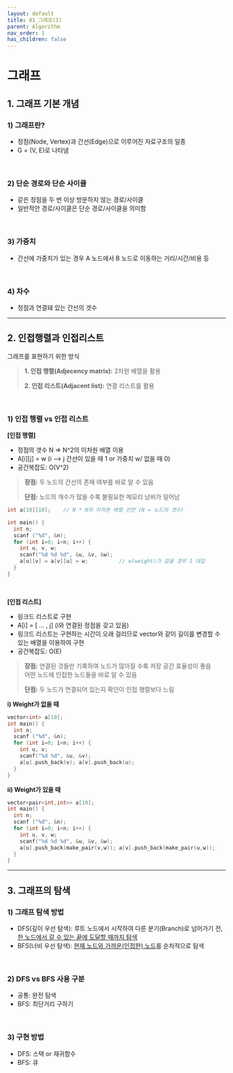 ```yaml
---
layout: default
title: 01_그래프(1)
parent: Algorithm
nav_order: 1
has_children: false
---
```


# 그래프

## 1. 그래프 기본 개념  

### 1) 그래프란?  
- 정점(Node, Vertex)과 간선(Edge)으로 이루어진 자료구조의 일종  
- G = (V, E)로 나타냄

<br/>

### 2) 단순 경로와 단순 사이클  
- 같은 정점을 두 번 이상 방문하지 않는 경로/사이클  
- 일반적안 경로/사이클은 단순 경로/사이클을 의미함

<br/>

### 3) 가중치  
- 간선에 가중치가 있는 경우 A 노드에서 B 노드로 이동하는 거리/시간/비용 등

<br/>

### 4) 차수  
- 정점과 연결돼 있는 간선의 갯수  

<hr/>

## 2. 인접행렬과 인접리스트  


그래프를 표현하기 위한 방식  

> **1. 인접 행렬(Adjecency matrix):** 2차원 배열을 활용
> 
> **2. 인접 리스트(Adjacent list):** 연결 리스트를 활용

<br/>

### 1) 인접 행렬 vs 인접 리스트  

**[인접 행렬]**  
- 정점의 갯수 N => N^2의 이차원 배열 이용  
- A[i][j] = w (i --> j 간선이 있을 때 1 or 가중치 w/ 없을 때 0)  
- 공간복잡도: O(V^2)  


> **장점:** 두 노드의 간선의 존재 여부를 바로 알 수 있음
> 
> **단점:** 노드의 개수가 많을 수록 불필요한 메모리 낭비가 일어남

``` c++
int a[10][10];    // N * N의 이차원 배열 선언 (N = 노드의 갯수)

int main() {
  int n;
  scanf ("%d", &n);
  for (int i=0; i<n; i++) {
    int u, v, w;
    scanf("%d %d %d", &u, &v, &w);
    a[u][v] = a[v][u] = w;          // w(weight)가 없을 경우 1 대입
  }
}
```
<br/>

**[인접 리스트]**  
- 링크드 리스트로 구현  
- A[i] = [ ... , j] (i와 연결된 정점을 갖고 있음)  
- 링크드 리스트는 구현하는 시간이 오래 걸리므로 vector와 같이 길이를 변경할 수 있는 배열을 이용하여 구현  
- 공간복잡도: O(E)  


> **장점:** 연결된 것들만 기록하여 노드가 많아질 수록 저장 공간 효율성이 좋음  
> 어떤 노드에 인접한 노드들을 바로 알 수 있음
>   
> **단점:** 두 노드가 연결되어 있는지 확인이 인접 행렬보다 느림


**i) Weight가 없을 때**
``` c++
vector<int> a[10];
int main() {
  int n;
  scanf ("%d", &n);
  for (int i=0; i<n; i++) {
    int u, v;
    scanf("%d %d", &u, &v);
    a[u].push_back(v); a[v].push_back(u);
  }
}
```

**ii) Weight가 있을 때**
``` c++
vector<pair<int,int>> a[10];
int main() {
  int n;
  scanf ("%d", &n);
  for (int i=0; i<n; i++) {
    int u, v, w;
    scanf("%d %d %d", &u, &v, &w);
    a[u].push_back(make_pair(v,w)); a[v].push_back(make_pair(u,w));
  }
}
```

<hr/>

## 3. 그래프의 탐색  

### 1) 그래프 탐색 방법  

- DFS(깊이 우선 탐색): 루트 노드에서 시작하여 다른 분기(Branch)로 넘어가기 전, <u>한 노드에서 갈 수 있는 끝에 도달할 때까지 탐색</u>  
- BFS(너비 우선 탐색): <u>현재 노드와 가까운(인접한) 노드</u>를 순차적으로 탐색  

<br/>

### 2) DFS vs BFS 사용 구분  
- 공통: 완전 탐색  
- BFS: 최단거리 구하기

<br/>

### 3) 구현 방법  
- DFS: 스택 or 재귀함수  
- BFS: 큐  


